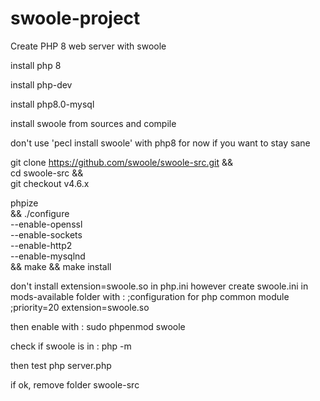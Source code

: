 # swoole-project

Create PHP 8 web server with swoole

install php 8

install php-dev

install php8.0-mysql 

install swoole from sources and compile

don't use 'pecl install swoole' with php8 for now if you want to stay sane

git clone https://github.com/swoole/swoole-src.git && \
cd swoole-src && \
git checkout v4.6.x

phpize \
 && ./configure \
 --enable-openssl \
   --enable-sockets \
   --enable-http2 \
   --enable-mysqlnd \
   && make && make install

don't install extension=swoole.so in php.ini
however create swoole.ini in mods-available folder
with :
;configuration for php common module
;priority=20
extension=swoole.so

then enable with : sudo phpenmod swoole

check if swoole is in : php  -m

then test php server.php

if ok, remove folder swoole-src